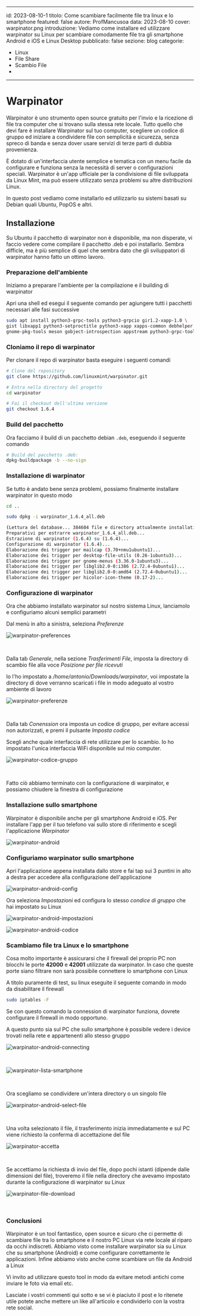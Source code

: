 
---
id: 2023-08-10-1
titolo: Come scambiare facilmente file tra linux e lo smartphone
featured: false
autore: ProfMancusoa
data: 2023-08-10
cover: warpinator.png
introduzione: Vediamo come installare ed utilizzare warpinator su Linux per scambiare comodamente file tra gli smartphone Android e iOS e Linux Desktop
pubblicato: false
sezione: blog
categorie:
  - Linux
  - File Share
  - Scambio File
  - 
---

# Warpinator

Warpinator è uno strumento open source gratuito per l'invio e la ricezione di file tra computer che si trovano sulla stessa rete locale. 
Tutto quello che devi fare è installare Warpinator sul tuo computer, scegliere un codice di gruppo ed iniziare a condividere file con semplicità e sicurezza, senza spreco di banda e senza dover usare servizi di terze parti di dubbia provenienza.


È dotato di un'interfaccia utente semplice e tematica con un menu facile da configurare e funziona senza la necessità di server o configurazioni speciali. Warpinator è un'app ufficiale per la condivisione di file sviluppata da Linux Mint, ma può essere utilizzato senza problemi su altre distribuzioni Linux.

In questo post vediamo come installarlo ed utilizzarlo su sistemi basati su Debian quali Ubuntu, PopOS e altri.

## Installazione

Su Ubuntu il pacchetto di warpinator non è disponibile, ma non disperate, vi faccio vedere come compilare il pacchetto .deb e poi installarlo.
Sembra difficle, ma è più semplice di quel che sembra dato che gli sviluppatori di warpinator hanno fatto un ottimo lavoro.

### Preparazione dell'ambiente

Iniziamo a preparare l'ambiente per la compilazione e il building di warpinator

Apri una shell ed esegui il seguente comando per agiungere tutti i pacchetti necessari alle fasi successive

```bash
sudo apt install python3-grpc-tools python3-grpcio gir1.2-xapp-1.0 \
gist libxapp1 python3-setproctitle python3-xapp xapps-common debhelper dh-python \
gnome-pkg-tools meson gobject-introspection appstream python3-grpc-tools git
```

### Cloniamo il repo di warpinator

Per clonare il repo di warpinator basta eseguire i seguenti comandi

```bash
# Clone del repository
git clone https://github.com/linuxmint/warpinator.git

# Entra nella directory del progetto
cd warpinator

# Fai il checkout dell'ultima versione
git checkout 1.6.4
```

### Build del pacchetto

Ora facciamo il build di un pacchetto debian `.deb`, eseguendo il seguente comando

```bash
# Build del pacchetto .deb:
dpkg-buildpackage -b --no-sign
```

### Installazione di warpinator

Se tutto è andato bene senza problemi, possiamo finalmente installare warpinator in questo modo

```bash
cd ..

sudo dpkg -i warpinator_1.6.4_all.deb

(Lettura del database... 384604 file e directory attualmente installati.)
Preparativi per estrarre warpinator_1.6.4_all.deb...
Estrazione di warpinator (1.6.4) su (1.6.4)...
Configurazione di warpinator (1.6.4)...
Elaborazione dei trigger per mailcap (3.70+nmu1ubuntu1)...
Elaborazione dei trigger per desktop-file-utils (0.26-1ubuntu3)...
Elaborazione dei trigger per gnome-menus (3.36.0-1ubuntu3)...
Elaborazione dei trigger per libglib2.0-0:i386 (2.72.4-0ubuntu1)...
Elaborazione dei trigger per libglib2.0-0:amd64 (2.72.4-0ubuntu1)...
Elaborazione dei trigger per hicolor-icon-theme (0.17-2)...
```

### Configurazione di warpinator

Ora che abbiamo installato warpinator sul nostro sistema Linux, lanciamolo e configuriamo alcuni semplici parametri

Dal menù in alto a sinistra, seleziona *Preferenze*

![warpinator-preferences](/img/posts/come-scambiare-facilmente-file-tra-linux-e-lo-smartphone/warpinator-preferenze.png)

<br>

Dalla tab *Generale*, nella sezione *Trasferimenti File*, imposta la directory di scambio file alla voce *Posizione per file ricevuti*

Io l'ho impostato a */home/antonio/Downloads/warpinator*, voi impostate la directory di dove verranno scaricati i file in modo adeguato al vostro ambiente di lavoro

![warpinator-preferenze](/img/posts/come-scambiare-facilmente-file-tra-linux-e-lo-smartphone/warpinator-download-dir.png)

<br>

Dalla tab *Conenssion* ora imposta un codice di gruppo, per evitare accessi non autorizzati, e premi il pulsante *Imposta codice*

Scegli anche quale interfaccia di rete utilizzare per lo scambio. Io ho impostato l'unica interfaccia WiFi disponibile sul mio computer.

![warpinator-codice-gruppo](/img/posts/come-scambiare-facilmente-file-tra-linux-e-lo-smartphone/warpinator-codice-gruppo.png)

<br>

Fatto ciò abbiamo terminato con la configurazione di warpinator, e possiamo chiudere la finestra di configurazione

### Installazione sullo smartphone

Warpinator è disponibile anche per gli smartphone Android e iOS. Per installare l'app per il tuo telefono vai sullo store di riferimento e scegli l'applicazione *Warpinator*

![warpinator-android](/img/posts/come-scambiare-facilmente-file-tra-linux-e-lo-smartphone/warpinator-android.png)

### Configuriamo warpinator sullo smartphone

Apri l'applicazione appena installata dallo store e fai tap sui 3 puntini in alto a destra per accedere alla configurazione dell'applicazione

![warpinator-android-config](/img/posts/come-scambiare-facilmente-file-tra-linux-e-lo-smartphone/warpinator-android-config.png)

Ora seleziona *Impostazioni* ed configura lo stesso *condice di gruppo* che hai impostato su Linux

![warpinator-android-impostazioni](/img/posts/come-scambiare-facilmente-file-tra-linux-e-lo-smartphone/warpinator-android-impostazioni.png)


![warpinator-android-codice](/img/posts/come-scambiare-facilmente-file-tra-linux-e-lo-smartphone/warpinator-android-codice.png)


### Scambiamo file tra Linux e lo smartphone

Cosa molto importante è assicurarsi che il firewall del proprio PC non blocchi le porte **42000** e **42001** utilizzate da warpinator.
In caso che queste porte siano filtrare non sarà possibile connettere lo smartphone con Linux

A titolo puramente di test, su linux eseguite il seguente comando in modo da disabilitare il firewall

```bash
sudo iptables -F
```

Se con questo comando la connession di warpinator funziona, dovrete configurare il firewall in modo opportuno.

A questo punto sia sul PC che sullo smartphone è possibile vedere i device trovati nella rete e appartenenti allo stesso gruppo


![warpinator-android-connecting](/img/posts/come-scambiare-facilmente-file-tra-linux-e-lo-smartphone/warpinator-android-connecting.png)

<br>

![warpinator-lista-smartphone](/img/posts/come-scambiare-facilmente-file-tra-linux-e-lo-smartphone/warpinator-lista-smartphone.png)

<br>

Ora scegliamo se condividere un'intera directory o un singolo file

![warpinator-android-select-file](/img/posts/come-scambiare-facilmente-file-tra-linux-e-lo-smartphone/warpinator-android-select-file.png)

<br>

Una volta selezionato il file, il trasferimento inizia immediatamente e sul PC viene richiesto la conferma di accettazione del file


![warpinator-accetta](/img/posts/come-scambiare-facilmente-file-tra-linux-e-lo-smartphone/warpinator-accetta.png)

<br>

Se accettiamo la richiesta di invio del file, dopo pochi istanti (dipende dalle dimensioni del file), troveremo il file nella directory che avevamo impostato durante la configurazione di warpinator su Linux

![warpinator-file-download](/img/posts/come-scambiare-facilmente-file-tra-linux-e-lo-smartphone/warpinator-file-download.png)

<br>

### Conclusioni

Warpinator è un tool fantastico, open source e sicuro che ci permette di scambiare file tra lo smartphone e il nostro PC Linux via rete locale al riparo da occhi indiscreti.
Abbiamo visto come installare warpinator sia su Linux che su smartphone (Android) e come configurare correttamente le applicazioni.
Infine abbiamo visto anche come scambiare un file da Android a Linux

Vi invito ad utilizzare questo tool in modo da evitare metodi antichi come inviare le foto via email etc.

Lasciate i vostri commenti qui sotto e se vi è piaciuto il post e lo ritenete utile potete anche mettere un like all'articolo e condividerlo con la vostra rete social.
